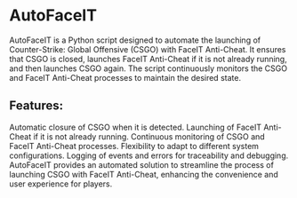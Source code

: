 # AutoFaceIT
AutoFaceIT is a Python script designed to automate the launching of Counter-Strike: Global Offensive (CSGO) with FaceIT Anti-Cheat. It ensures that CSGO is closed, launches FaceIT Anti-Cheat if it is not already running, and then launches CSGO again. The script continuously monitors the CSGO and FaceIT Anti-Cheat processes to maintain the desired state.

## Features:
Automatic closure of CSGO when it is detected.
Launching of FaceIT Anti-Cheat if it is not already running.
Continuous monitoring of CSGO and FaceIT Anti-Cheat processes.
Flexibility to adapt to different system configurations.
Logging of events and errors for traceability and debugging.
AutoFaceIT provides an automated solution to streamline the process of launching CSGO with FaceIT Anti-Cheat, enhancing the convenience and user experience for players.
